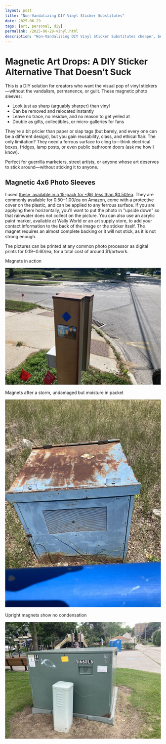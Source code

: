 ```yaml
---
layout: post
title: "Non-Vandalizing DIY Vinyl Sticker Substitutes"
date: 2025-06-29
tags: [art, personal, diy]
permalink: /2025-06-29-vinyl.html
description: "Non-Vandalizing DIY Vinyl Sticker Substitutes cheaper, better, and provide gifts"
---
```


# Magnetic Art Drops: A DIY Sticker Alternative That Doesn’t Suck

This is a DIY solution for creators who want the visual pop of vinyl stickers—without the vandalism, permanence, or guilt. These magnetic photo sleeves:

- Look just as sharp (arguably sharper) than vinyl
- Can be removed and relocated instantly
- Leave no trace, no residue, and no reason to get yelled at
- Double as gifts, collectibles, or micro-galleries for fans

They're a bit pricier than paper or slap tags (but barely, and every one can be a different design), but you gain reusability, class, and ethical flair. The only limitation? They need a ferrous surface to cling to—think electrical boxes, fridges, lamp posts, or even public bathroom doors (ask me how I know).

Perfect for guerrilla marketers, street artists, or anyone whose art deserves to stick around—without sticking it to anyone.

## Magnetic 4x6 Photo Sleeves

I used [these, available in a 15-pack for ~$6, less than $0.50/ea](https://www.amazon.com/YixangDD-Magnetic-Picture-Packs-Fridge-Frames-Holds/dp/B0BGPST227).  They are commonly available for $0.50-$1.00/ea on Amazon, come with a protective cover on the plastic, and can be applied to any ferrous surface.  If you are applying them horizontally, you'll want to put the photo in "upside down" so that rainwater does not collect on the picture.  You can also use an acrylic paint marker, available at Wally World or an art supply store, to add your contact information to the back of the image or the sticker itself.  The magnet requires an almost complete backing or it will not stick, as it is not strong enough.

Tne pictures can be printed at any common photo processor as digital prints for $0.19-$0.60/ea, for a total cost of around $1/artwork.

Magnets in action

![Magnets in action](/images/IMG_2301_small.jpg)

Magnets after a storm, undamaged but moisture in packet

![Magnets after a storm](/images/IMG_2307_small.jpg)

Upright magnets show no condensation

![Upright magnets show no condensation](/images/IMG_2325_small.jpg)
